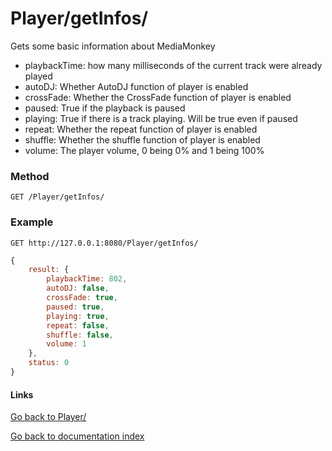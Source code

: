 Player/getInfos/
======================

Gets some basic information about MediaMonkey

- playbackTime: how many milliseconds of the current track were already played
- autoDJ: Whether AutoDJ function of player is enabled
- crossFade: Whether the CrossFade function of player is enabled
- paused: True if the playback is paused
- playing: True if there is a track playing. Will be true even if paused
- repeat: Whether the repeat function of player is enabled
- shuffle: Whether the shuffle function of player is enabled
- volume: The player volume, 0 being 0% and 1 being 100%

### Method ###

    GET /Player/getInfos/

### Example ###

    GET http://127.0.0.1:8080/Player/getInfos/

```javascript
{
	result: {
		playbackTime: 802,
		autoDJ: false,
		crossFade: true,
		paused: true,
		playing: true,
		repeat: false,
		shuffle: false,
		volume: 1
	},
	status: 0
}
```

#### Links ####

[Go back to Player/](index.md)

[Go back to documentation index](../index.md)